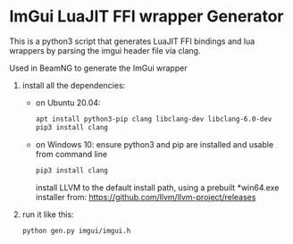 # ImGui LuaJIT FFI wrapper Generator


This is a python3 script that generates LuaJIT FFI bindings and lua wrappers by parsing the imgui header file via clang.


Used in BeamNG to generate the ImGui wrapper

1) install all the dependencies:

   * on Ubuntu 20.04:
       ```bash
       apt install python3-pip clang libclang-dev libclang-6.0-dev
       pip3 install clang
       ```
   * on Windows 10:
       ensure python3 and pip are installed and usable from command line
       ```bash
       pip3 install clang
       ```
       install LLVM to the default install path, using a prebuilt *win64.exe installer from: https://github.com/llvm/llvm-project/releases

2) run it like this:

   ```bash
   python gen.py imgui/imgui.h
   ```